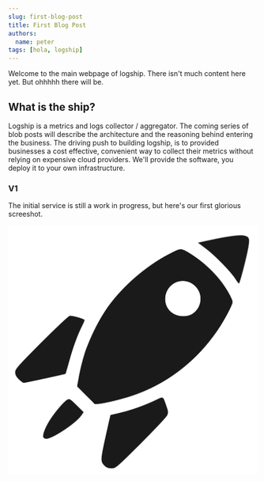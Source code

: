 ```yaml
---
slug: first-blog-post
title: First Blog Post
authors:
  name: peter
tags: [hola, logship]
---
```


Welcome to the main webpage of logship. There isn't much content here yet. But ohhhhh there will be.

## What is the ship?

Logship is a metrics and logs collector / aggregator. The coming series of blob posts will describe the architecture
and the reasoning behind entering the business.
The driving push to building logship, is to provided businesses a cost effective, convenient way to collect their metrics
without relying on expensive cloud providers. We'll provide the software, you deploy it to your own infrastructure.

### V1
The initial service is still a work in progress, but here's our first glorious screeshot.

![Metrics Page screenshot](../static/img/homepage/Spaceship.svg)